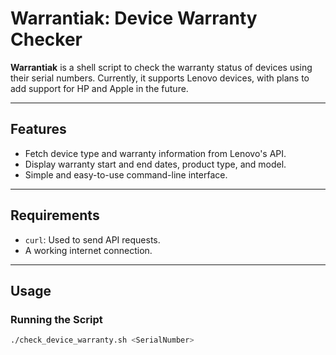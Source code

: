 # Warrantiak: Device Warranty Checker

**Warrantiak** is a shell script to check the warranty status of devices using their serial numbers. Currently, it supports Lenovo devices, with plans to add support for HP and Apple in the future.

---

## Features

- Fetch device type and warranty information from Lenovo's API.
- Display warranty start and end dates, product type, and model.
- Simple and easy-to-use command-line interface.

---

## Requirements

- `curl`: Used to send API requests.
- A working internet connection.

---

## Usage

### Running the Script
```bash
./check_device_warranty.sh <SerialNumber>

